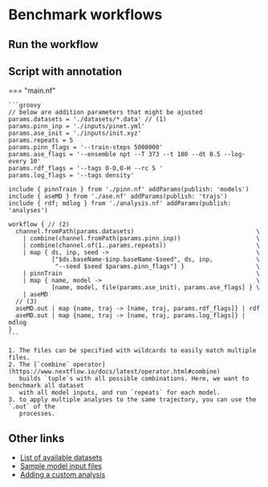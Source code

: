 # Benchmark workflows

## Run the workflow

## Script with annotation

=== "main.nf"

    ```groovy
    // below are addition parameters that might be ajusted
    params.datasets = './datasets/*.data' // (1)
    params.pinn_inp = './inputs/pinet.yml'
    params.ase_init = './inputs/init.xyz'
    params.repeats = 5
    params.pinn_flags = '--train-steps 5000000'
    params.ase_flags = '--ensemble npt --T 373 --t 100 --dt 0.5 --log-every 10'
    params.rdf_flags = '--tags O-O,O-H --rc 5 '
    params.log_flags = '--tags density'

    include { pinnTrain } from './pinn.nf' addParams(publish: 'models')
    include { aseMD } from './ase.nf' addParams(publish: 'trajs')
    include { rdf; mdlog } from './analysis.nf' addParams(publish: 'analyses')

    workflow { // (2)
      channel.fromPath(params.datasets)                                  \
        | combine(channel.fromPath(params.pinn_inp))                     \
        | combine(channel.of(1..params.repeats))                         \
        | map { ds, inp, seed ->                                         \
                ["$ds.baseName-$inp.baseName-$seed", ds, inp,            \
                 "--seed $seed $params.pinn_flags"] }                    \
        | pinnTrain                                                      \
        | map { name, model ->                                           \
                [name, model, file(params.ase_init), params.ase_flags] } \
        | aseMD
      // (3)
      aseMD.out | map {name, traj -> [name, traj, params.rdf_flags]} | rdf
      aseMD.out | map {name, traj -> [name, traj, params.log_flags]} | mdlog
    }
    ```

    1. The files can be specified with wildcards to easily match multiple files.
    2. The [`combine` operator](https://www.nextflow.io/docs/latest/operator.html#combine)
       builds `tuple`s with all possible combinations. Here, we want to benchmark all dataset
       with all model inputs, and run `repeats` for each model.
    3. to apply multiple analyses to the same trajectory, you can use the `.out` of the
       processes.

## Other links

- [List of available datasets]()
- [Sample model input files]()
- [Adding a custom analysis]()
